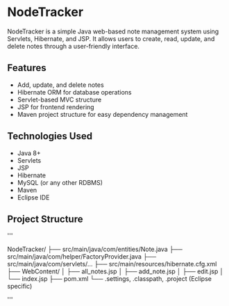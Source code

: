 # NodeTracker

NodeTracker is a simple Java web-based note management system using Servlets, Hibernate, and JSP. It allows users to create, read, update, and delete notes through a user-friendly interface.

## Features

- Add, update, and delete notes
- Hibernate ORM for database operations
- Servlet-based MVC structure
- JSP for frontend rendering
- Maven project structure for easy dependency management

## Technologies Used

- Java 8+
- Servlets
- JSP
- Hibernate
- MySQL (or any other RDBMS)
- Maven
- Eclipse IDE

## Project Structure

'''

NodeTracker/
├── src/main/java/com/entities/Note.java
├── src/main/java/com/helper/FactoryProvider.java
├── src/main/java/com/servlets/...
├── src/main/resources/hibernate.cfg.xml
├── WebContent/
│ ├── all_notes.jsp
│ ├── add_note.jsp
│ ├── edit.jsp
│ └── index.jsp
├── pom.xml
└── .settings, .classpath, .project (Eclipse specific)

'''
